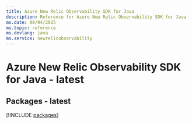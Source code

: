 ```yaml
---
title: Azure New Relic Observability SDK for Java
description: Reference for Azure New Relic Observability SDK for Java
ms.date: 08/04/2025
ms.topic: reference
ms.devlang: java
ms.service: newrelicobservability
---
```

# Azure New Relic Observability SDK for Java - latest
## Packages - latest
[!INCLUDE [packages](new-relic-observability-index.md)]
